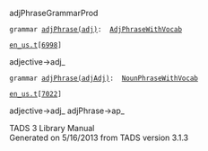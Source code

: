 ---
---
<span class="title">adjPhrase</span><span class="type">GrammarProd</span>

`grammar `<span class="classExtLink">[`adjPhrase(adj)`](../object/adjPhrase(adj).html)</span>` :   `[`AdjPhraseWithVocab`](../object/AdjPhraseWithVocab.html)

[`en_us.t`](../file/en_us.t.html)`[`[`6998`](../source/en_us.t.html#6998)`]`

<div class="gramrule">

adjective-\>adj\_

</div>

`grammar `<span class="classExtLink">[`adjPhrase(adjAdj)`](../object/adjPhrase(adjAdj).html)</span>` :   `[`NounPhraseWithVocab`](../object/NounPhraseWithVocab.html)

[`en_us.t`](../file/en_us.t.html)`[`[`7022`](../source/en_us.t.html#7022)`]`

<div class="gramrule">

adjective-\>adj\_ adjPhrase-\>ap\_  

</div>

<div class="ftr">

TADS 3 Library Manual  
Generated on 5/16/2013 from TADS version 3.1.3

</div>
